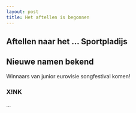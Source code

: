 ```yaml
---
layout: post
title: Het aftellen is begonnen
---
```


Aftellen naar het ... Sportpladijs
----------------------------------

## Nieuwe namen bekend

Winnaars van junior eurovisie songfestival komen!

### X!NK

...
